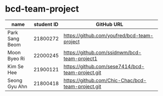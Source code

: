 # bcd-team-project

| name    | student ID | GitHub URL                                   |
|---------|------------|----------------------------------------------|
| Park Sang Beom| 21800272 | https://github.com/youfred/bcd-team-project |
|Moon Byeo Ri| 22000245 | https://github.com/ssidnwm/bcd-team-project1|
| Kim Se Hee| 21900121 | https://github.com/sese7414/bcd-team-project.git|
| Seong Gyu Ahn| 21800418 | https://github.com/Chic-Chac/bcd-team-project.git|
